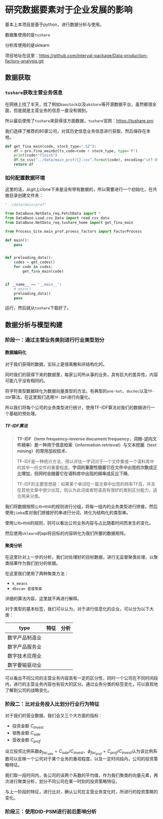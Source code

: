 # 研究数据要素对于企业发展的影响

基本上本项目是基于python，进行数据分析与使用。

数据集使用的是`tushare`

分析库使用的是sklearn

项目地址在这里：https://github.com/interval-package/Data-production-factors-analysis.git

## 数据获取

### `tushare`获取主营业务信息

在网络上找了半天，找了例如`baostock`以及`akshare`等开源数据平台，虽然都很全面，但是就是主营业务的信息一直没有搞到。

所以最后使用了`tushare`来获得该方面数据，`tushare`官网：https://tushare.pro

我们选择了推荐的80家公司，对其历史信息业务信息进行获取，然后保存在本地。

```python
def get_fina_main(code, stock_type=".SZ"):
    df = pro.fina_mainbz(ts_code=code + stock_type, type='P')
    print(code+"finish")
    df.to_csv("../data/main_prof/{}.csv".format(code), encoding="utf-8", index=False)
    return df
```

### 如何配置数据环境

这里的话，从git上clone下来是没有带有数据的，所以需要进行一个初始化，在共做目录创建文件夹：

```python
"../data/main/prof"

from DataBase.NetData_req.FetchData import *
from DataBase.Load_csv_Data import read_csv_data
from DataBase.NetData_req.tushare_home import get_fina_main

from Process_Site.main_prof.proess_factors import FactorProcess

def main():
    pass


def preloading_data():
    codes = get_codes()
    for code in codes:
        get_fina_main(code)


if __name__ == '__main__':
    # main()
    preloading_data()
    pass
```

运行，然后就从`tushare`下载好了。

## 数据分析与模型构建

### 阶段一：通过主营业务类别进行行业类型划分

#### 数据编码化

对于我们获得的数据，实际上是很离散和非结构化的。

同时我们的获得下来的数据里，每家公司所从事的业务，具有巨大的差异性，内容可能几乎没有相同的。

将字符类型数据转化为数据向量类型的方法，有典型的`one-hot`、`docVec`以及`TF-IDF`算法，在这里我们选用`TF-IDF`进行向量化。

所以我们将每个公司的业务类型进行统计，使用TF-IDF算法对我们的数据进行一个基础的预处理。

##### TF-IDF算法

> **TF-IDF（term frequency–inverse document frequency，词频-逆向文件频率）**是一种用于信息检索（information retrieval）与文本挖掘（text mining）的常用**加权技术**。
>
> TF-IDF是一种统计方法，用以评估一字词对于一个文件集或一个语料库中的其中一份文件的重要程度。**字词的重要性随着它在文件中出现的次数成正比增加，但同时会随着它在语料库中出现的频率成反比下降**。
>
> TF-IDF的主要思想是：如果某个单词在一篇文章中出现的频率TF高，并且在其他文章中很少出现，则认为此词或者短语具有很好的类别区分能力，适合用来分类。

我们将数据按照`公司+时间`的规则进行分组，将每一组内的业务类型进行拼接，然后使用`jieba`库对我们拼接好的串进行分词，转化为结构化的类型串。

使用`公司+时间`的规则，则可以看出公司业务内容与占比随着时间而发生的变化。

然后使用`sklearn`的api将目标的内容转化为我们所要的数据矩阵。

#### 聚类分析

在这里针对上一步的分析，我们对处理好的目标数据，进行无监督聚类处理，以聚类结果作为我们划分的依据。

在这里我们使用了两种聚类方法：

- `k_means`
- `dbscan 密度聚类`

详细的算法内容，这里就不再进行解释。

对于类型的基本标签，我们可以认为，对于进行信息化的企业，可以分为以下大类：

| type           | 特征 | 分析 |
| -------------- | ---- | ---- |
| 数字产品制造业 |      |      |
| 数字产品服务业 |      |      |
| 数字技术应用业 |      |      |
| 数字要输驱动业 |      |      |

可以看出不同公司的主营业务内容具有一定的区分性，同时一个公司在不同时间段内，进行的主营业务内容也有较大的区分。通过业务分类的标签变化，可以直观地了解到公司的战略变化。

### 阶段二：比对业务投入比划分行业行为特征

对于我们的营业数据，我们会又三个大方面的指标：

- 投资金额 $C_{invest}$
- 销售金额 $C_{sale}$
- 营收金额 $C_{prof}$

设立投资比例系数${\phi}_{fac_{sale}} = C_{sale}/C_{invest}$，${\phi}_{fac_{prof}} = C_{prof}/C_{invest}$认为该比例系数可以反映一个公司对于某个业务的重视程度，以及一定时间段内，公司的投资策略特征。

我们取一段时间内，各公司的该两个系数的平均值，作为我们聚类的向量元素，再次进行聚类分析，划分不同公司在某一时刻的投资策略特征。

与上一阶段的特征，进行比对，确认公司在主营业务变化时，所进行的投资策略的变化。

### 阶段三：使用DID-PSM进行前后影响分析
